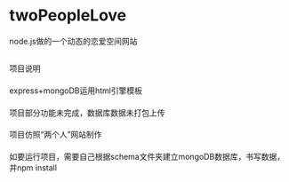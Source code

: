 # twoPeopleLove
node.js做的一个动态的恋爱空间网站
##
项目说明
####
express+mongoDB运用html引擎模板
####
项目部分功能未完成，数据库数据未打包上传
####
项目仿照“两个人”网站制作
####
如要运行项目，需要自己根据schema文件夹建立mongoDB数据库，书写数据，并npm install
